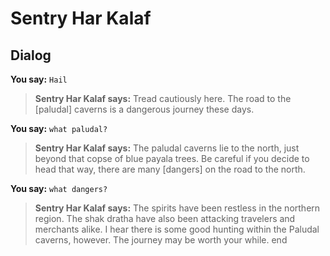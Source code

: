 # Sentry Har Kalaf
## Dialog

**You say:** `Hail`



>**Sentry Har Kalaf says:** Tread cautiously here. The road to the [paludal] caverns is a dangerous journey these days.

**You say:** `what paludal?`



>**Sentry Har Kalaf says:** The paludal caverns lie to the north, just beyond that copse of blue payala trees. Be careful if you decide to head that way, there are many [dangers] on the road to the north.

**You say:** `what dangers?`



>**Sentry Har Kalaf says:** The spirits have been restless in the northern region. The shak dratha have also been attacking travelers and merchants alike. I hear there is some good hunting within the Paludal caverns, however. The journey may be worth your while.
end





